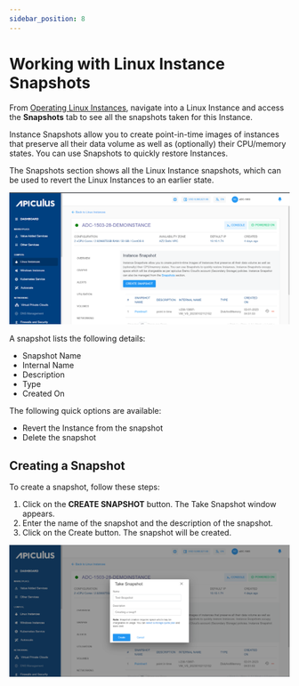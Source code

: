 ```yaml
---
sidebar_position: 8
---
```

# Working with Linux Instance Snapshots

From [Operating Linux Instances](AboutLinuxInstances.md), navigate into a Linux Instance and access the **Snapshots** tab to see all the snapshots taken for this Instance.

Instance Snapshots allow you to create point-in-time images of instances that preserve all their data volume as well as (optionally) their CPU/memory states. You can use Snapshots to quickly restore Instances.

The Snapshots section shows all the Linux Instance snapshots, which can be used to revert the Linux Instances to an earlier state.

![Linux Instance Snapshots](img/Snapshots.png)

A snapshot lists the following details:

- Snapshot Name
- Internal Name
- Description
- Type
- Created On

The following quick options are available:
- Revert the Instance from the snapshot
- Delete the snapshot
## Creating a Snapshot
To create a snapshot, follow these steps:
1. Click on the **CREATE SNAPSHOT** button. The Take Snapshot window appears.
2. Enter the name of the snapshot and the description of the snapshot. 
3. Click on the Create button. The snapshot will be created.

![Linux Instance Snapshots](img/Snapshots2.png)